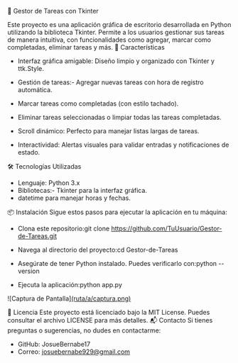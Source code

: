 📝 Gestor de Tareas con Tkinter

Este proyecto es una aplicación gráfica de escritorio desarrollada en Python utilizando la biblioteca Tkinter. Permite a los usuarios gestionar sus tareas de manera intuitiva, con funcionalidades como agregar, marcar como completadas, eliminar tareas y más.
🚀 Características
- Interfaz gráfica amigable: Diseño limpio y organizado con Tkinter y ttk.Style.
- Gestión de tareas:- Agregar nuevas tareas con hora de registro automática.
- Marcar tareas como completadas (con estilo tachado).
- Eliminar tareas seleccionadas o limpiar todas las tareas completadas.

- Scroll dinámico: Perfecto para manejar listas largas de tareas.
- Interactividad: Alertas visuales para validar entradas y notificaciones de estado.

🛠️ Tecnologías Utilizadas
- Lenguaje: Python 3.x
- Bibliotecas:- Tkinter para la interfaz gráfica.
- datetime para manejar horas y fechas.

📦 Instalación
Sigue estos pasos para ejecutar la aplicación en tu máquina:
- Clona este repositorio:git clone https://github.com/TuUsuario/Gestor-de-Tareas.git

- Navega al directorio del proyecto:cd Gestor-de-Tareas

- Asegúrate de tener Python instalado. Puedes verificarlo con:python --version

- Ejecuta la aplicación:python app.py

![Captura de Pantalla][(ruta/a/captura.png)](https://1drv.ms/i/c/af2bc2455d930ec4/ERaQ5iS0kdZFiEXfS1uBxMQB6H9SAfkH9f95ILvRuAwu-g?e=yKHPA6)

📝 Licencia
Este proyecto está licenciado bajo la MIT License. Puedes consultar el archivo LICENSE para más detalles.
📬 Contacto
Si tienes preguntas o sugerencias, no dudes en contactarme:
- GitHub: JosueBernabe17
- Correo: josuebernabe929@gmail.com







